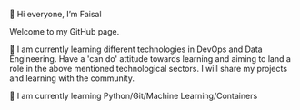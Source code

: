 👋 Hi everyone, I’m Faisal

Welcome to my GitHub page. 
 
👀 I am currently learning different technologies in DevOps and Data Engineering. Have a 'can do' attitude towards learning and aiming to land a role in the above mentioned technological sectors. I will share my projects and learning with the community. 

🌱 I am currently learning Python/Git/Machine Learning/Containers


<!---
faisalm1997/faisalm1997 is a ✨ special ✨ repository because its `README.md` (this file) appears on your GitHub profile.
You can click the Preview link to take a look at your changes.
--->

